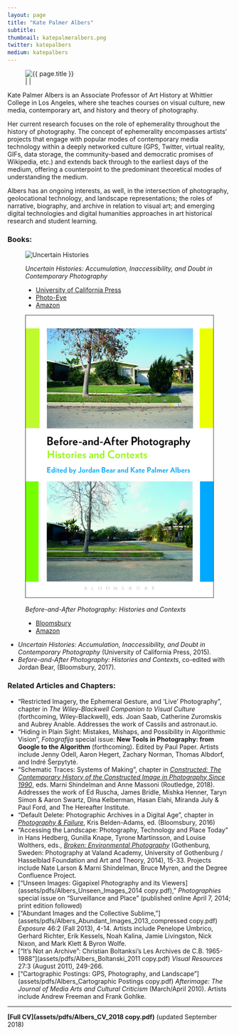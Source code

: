 ```yaml
---
layout: page
title: "Kate Palmer Albers"
subtitle:
thumbnail: katepalmeralbers.png
twitter: katepalbers
medium: katepalbers
---
```

<figure class="figure-profile">
	<img src="assets/images/{{ page.thumbnail }}" alt="{{ page.title }}" />
	<figcaption>
		<a href="mailto:kpalbers@email.arizona.edu"><i class="fa fa-envelope fa-2x hvr-grow"></i></a> | <a href="https://www.twitter.com/{{ page.twitter }}"><i class="fa fa-twitter fa-2x hvr-grow"></i></a> | <a href="https://www.medium.com/@{{ page.medium }}"><i class="fa fa-medium fa-2x hvr-grow"></i></a>
	</figcaption>	
</figure>

Kate Palmer Albers is an Associate Professor of Art History at Whittier College in Los Angeles, where she teaches courses on visual culture, new media, contemporary art, and history and theory of photography.

Her current research focuses on the role of ephemerality throughout the history of photography. The concept of ephemerality encompasses artists’ projects that engage with popular modes of contemporary media technology within a deeply networked culture (GPS, Twitter, virtual reality, GIFs, data storage, the community-based and democratic promises of Wikipedia, etc.) and extends back through to the earliest days of the medium, offering a counterpoint to the predominant theoretical modes of understanding the medium. 

Albers has an ongoing interests, as well, in the intersection of photography, geolocational technology, and landscape representations; the roles of narrative, biography, and archive in relation to visual art; and emerging digital technologies and digital humanities approaches in art historical research and student learning.



### **Books:**

<figure class="figure-sm">
	<img src="assets/images/uncertainhistories.jpg" alt="Uncertain Histories" />
	<figcaption>
	<p><em>Uncertain Histories: Accumulation, Inaccessibility, and Doubt in Contemporary Photography</em></p>
	<ul>
		<li><a href="http://www.ucpress.edu/book.php?isbn=9780520285279">University of California Press</a></li>
		<li><a href="http://www.photoeye.com/bookstore/citation.cfm?catalog=CA079&i=9780520285279&i2=">Photo-Eye</a></li>
		<li><a href="http://www.amazon.com/Uncertain-Histories-Accumulation-Inaccessibility-Contemporary/dp/0520285271">Amazon</a></li>
	</ul>	
	</figcaption>
</figure>

<figure class="figure-sm">
	<img src="assets/images/Before_After_cover_C-E.jpg" alt="Before_After" />
	<figcaption>
	<p><em>Before-and-After Photography: Histories and Contexts</em></p>
	<ul>
		<li><a href="https://www.bloomsbury.com/us/before-and-after-photography-9781474253116/">Bloomsbury</a></li>
		<li><a href="https://www.amazon.com/Before-After-Photography-Histories-Contexts/dp/1474253113">Amazon</a></li>
	</ul>	
	</figcaption>
</figure>

- *Uncertain Histories: Accumulation, Inaccessibility, and Doubt in Contemporary Photography* (University of California Press, 2015).
- *Before-and-After Photography: Histories and Contexts*, co-edited with Jordan Bear, (Bloomsbury, 2017).

### **Related Articles and Chapters:**
- “Restricted Imagery, the Ephemeral Gesture, and ‘Live’ Photography”, chapter in *The Wiley-Blackwell Companion to Visual Culture* (forthcoming, Wiley-Blackwell), eds. Joan Saab, Catherine Zuromskis and Aubrey Anable. Addresses the work of Cassils and astronaut.io. 
- “Hiding in Plain Sight: Mistakes, Mishaps, and Possibility in Algorithmic Vision”, *Fotografija* special issue: **New Tools in Photography: from Google to the Algorithm** (forthcoming). Edited by Paul Paper. Artists include Jenny Odell, Aaron Hegert, Zachary Norman, Thomas Albdorf, and Indré Šerpytytė.
- “Schematic Traces: Systems of Making”, chapter in [*Constructed: The Contemporary History of the Constructed Image in Photography Since 1990*](https://www.taylorfrancis.com/books/e/9781317299110), eds. Marni Shindelman and Anne Massoni (Routledge, 2018). Addresses the work of Ed Ruscha, James Bridle, Mishka Henner, Taryn Simon & Aaron Swartz, Dina Kelberman, Hasan Elahi, Miranda July & Paul Ford, and The Hereafter Institute. 
- “Default Delete: Photographic Archives in a Digital Age”, chapter in [*Photography & Failure*](https://www.bloomsbury.com/us/photography-and-failure-9781474293402/), Kris Belden-Adams, ed. (Bloomsbury, 2016)
- “Accessing the Landscape: Photography, Technology and Place Today” in Hans Hedberg, Gunilla Knape, Tyrone Martinsson, and Louise Wolthers, eds., [*Broken: Environmental Photography*](https://www.photoeye.com/bookstore/citation.cfm?catalog=IB531&i=&i2=9789198087468) (Gothenburg, Sweden: Photography at Valand Academy, University of Gothenburg / Hasselblad Foundation and Art and Theory, 2014), 15-33. Projects include Nate Larson & Marni Shindelman, Bruce Myren, and the Degree Confluence Project.
- [“Unseen Images: Gigapixel Photography and its Viewers](assets/pdfs/Albers_Unseen_Images_2014 copy.pdf),” *Photographies* special issue on “Surveillance and Place” (published online April 7, 2014; print edition followed)
- [“Abundant Images and the Collective Sublime,”](assets/pdfs/Albers_Abundant_Images_2013_compressed copy.pdf) *Exposure* 46:2 (Fall 2013), 4-14. Artists include Penelope Umbrico, Gerhard Richter, Erik Kessels, Noah Kalina, Jamie Livingston, Nick Nixon, and Mark Klett & Byron Wolfe.
- [“It’s Not an Archive”: Christian Boltanksi’s Les Archives de C.B. 1965-1988”](assets/pdfs/Albers_Boltanski_2011 copy.pdf) *Visual Resources* 27:3 (August 2011), 249-266.
- [“Cartographic Postings: GPS, Photography, and Landscape”](assets/pdfs/Albers_Cartographic Postings copy.pdf) *Afterimage: The Journal of Media Arts and Cultural Criticism* (March/April 2010). Artists include Andrew Freeman and Frank Gohlke.

---

**[Full CV](assets/pdfs/Albers_CV_2018 copy.pdf)**  (updated September 2018)

